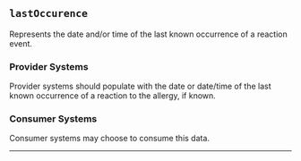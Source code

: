 ## `lastOccurence`

Represents the date and/or time of the last known occurrence of a reaction event.

### Provider Systems

Provider systems should populate with the date or date/time of the last known occurrence of a reaction to the allergy, if known.

### Consumer Systems

Consumer systems may choose to consume this data.

---
